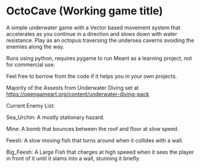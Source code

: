 # OctoCave (Working game title)

A simple underwater game with a Vector based movement system that accelerates as you continue in a direction and slows down with water resistance.
Play as an octopus traversing the undersea caverns avoiding the enemies along the way.

Runs using python, requires pygame to run
Meant as a learning project, not for commercial use.

Feel free to borrow from the code if it helps you in your own projects.

Majority of the Assests from Underwater Diving set at https://opengameart.org/content/underwater-diving-pack

Current Enemy List:

Sea_Urchin: A mostly stationary hazard.

Mine: A bomb that bounces between the roof and floor at slow speed.

Feesh: A slow moving fish that turns around when it collides with a wall.

Big_Feesh: A Large Fish that charges at high speeed when it sees the player in front of it until it slams into a wall, stunning it briefly.

